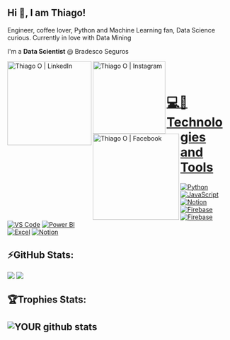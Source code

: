 ## Hi 👋, I am Thiago! 
Engineer, coffee lover, Python and Machine Learning fan, Data Science curious. Currently in love with Data Mining

I'm a **Data Scientist** @ Bradesco Seguros

<a href="https://linkedin.com/in/thiago-osório"><img align="left" alt="Thiago O | LinkedIn" width="190px" src="https://img.shields.io/badge/Thiago Osorio-0077B5?style=for-the-badge&logo=linkedin&logoColor=white" />
<a href="https://instagram.com/tqueiroz33"><img align="left" alt="Thiago O | Instagram" width="164px" src="https://img.shields.io/badge/tqueiroz33-E4405F?style=for-the-badge&logo=instagram&logoColor=white" />
<a href="https://www.facebook.com/thiagoq33"><img align="left" alt="Thiago O | Facebook" width="195px" src="https://img.shields.io/badge/thiago osorio-1877F2?style=for-the-badge&logo=facebook&logoColor=white" />
<br />
<br />

# 💻🚀Technologies and Tools
<a href="https://www.w3schools.com/python/default.asp"><img alt="Python" src="https://img.shields.io/badge/Python-000000?style=for-the-badge&logo=python&logoColor=white"></a>
<a href="https://www.w3schools.com/js/default.asp"><img alt="JavaScript" src="https://img.shields.io/badge/JavaScript-000000?style=for-the-badge&logo=javascript&logoColor=white"></a>
<a href="https://analytics.google.com"><img alt="Notion" src="https://img.shields.io/badge/Google Analytics-000000?style=for-the-badge&logo=google%20analytics&logoColor=white"></a>
<a href="https://firebase.google.com/"><img alt="Firebase" src="https://img.shields.io/badge/Firebase-000000?style=for-the-badge&logo=firebase&logoColor=white"></a>
<a href="https://www.atlassian.com/br/software/jira"><img alt="Firebase" src="https://img.shields.io/badge/Jira-000000?style=for-the-badge&logo=jira&logoColor=white"></a>
<a href="https://code.visualstudio.com/"><img alt="VS Code" src="https://img.shields.io/badge/VS_Code-000000?style=for-the-badge&logo=visual%20studio%20code&logoColor=white"></a>
<a href="https://powerbi.microsoft.com/"><img alt="Power BI" src="https://img.shields.io/badge/PowerBI-000000?style=for-the-badge&logo=Power%20BI&logoColor=white"> </a>
<br />
<a href="https://www.microsoft.com/pt-br/microsoft-365/excel"><img alt="Excel" src="https://img.shields.io/badge/Excel-000000?style=for-the-badge&logo=microsoft-excel&logoColor=white"></a>
<a href="https://notion.so"><img alt="Notion" src="https://img.shields.io/badge/Notion-000000?style=for-the-badge&logo=notion&logoColor=white"></a>

## ⚡GitHub Stats:
![](https://github-readme-stats.vercel.app/api?username=thiago-osorio)
![](https://github-readme-stats.vercel.app/api/top-langs/?username=thiago-osorio)


## 🏆Trophies Stats:
![YOUR github stats](https://github-profile-trophy.vercel.app/?username=thiago-osorio)
---
